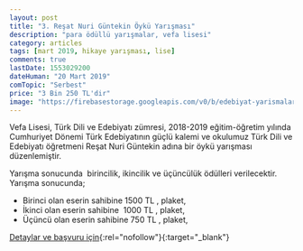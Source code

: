 ```yaml
---
layout: post
title: "3. Reşat Nuri Güntekin Öykü Yarışması"
description: "para ödüllü yarışmalar, vefa lisesi"
category: articles
tags: [mart 2019, hikaye yarışması, lise]
comments: true
lastDate: 1553029200
dateHuman: "20 Mart 2019"
comTopic: "Serbest"
price: "3 Bin 250 TL'dir"
image: "https://firebasestorage.googleapis.com/v0/b/edebiyat-yarismalari.appspot.com/o/resat-nuri.jpg?alt=media&token=ee95e63b-1ad8-4202-a997-c2c1ee7910c1"
---
```


Vefa Lisesi, Türk Dili ve Edebiyatı zümresi, 2018-2019 eğitim-öğretim yılında Cumhuriyet Dönemi Türk Edebiyatının güçlü kalemi ve okulumuz Türk Dili ve Edebiyatı öğretmeni Reşat Nuri Güntekin adına bir öykü yarışması düzenlemiştir.

Yarışma sonucunda  birincilik, ikincilik ve üçüncülük ödülleri verilecektir. Yarışma sonucunda;
- Birinci olan eserin sahibine 1500 TL , plaket, 
- İkinci olan eserin sahibine  1000 TL , plaket, 
- Üçüncü olan eserin sahibine 750 TL , plaket, 

[Detaylar ve başvuru için](http://vefalisesi.meb.k12.tr/icerikler/vefada-bir-edebiyat-ogretmeni-3-resat-nuri-guntekin-oyku-yarismasi_6656103.html?utm_source=edebiyatyarismalari.com&utm_medium=affiliate&utm_campaign=cpc){:rel="nofollow"}{:target="_blank"}
